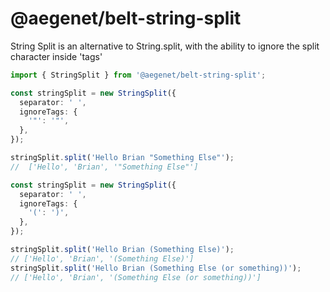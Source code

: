 # @aegenet/belt-string-split

String Split is an alternative to String.split, with the ability to ignore the split character inside 'tags'

```typescript
import { StringSplit } from '@aegenet/belt-string-split';

const stringSplit = new StringSplit({
  separator: ' ',
  ignoreTags: {
    '"': '"',
  },
});

stringSplit.split('Hello Brian "Something Else"');
//  ['Hello', 'Brian', '"Something Else"']

const stringSplit = new StringSplit({
  separator: ' ',
  ignoreTags: {
    '(': ')',
  },
});

stringSplit.split('Hello Brian (Something Else)');
// ['Hello', 'Brian', '(Something Else)']
stringSplit.split('Hello Brian (Something Else (or something))');
// ['Hello', 'Brian', '(Something Else (or something))']
```
